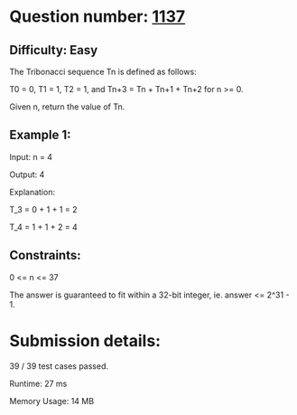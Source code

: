 # Question number: [1137](https://leetcode.com/problems/n-th-tribonacci-number/)

## Difficulty: Easy
The Tribonacci sequence Tn is defined as follows: 

T0 = 0, T1 = 1, T2 = 1, and Tn+3 = Tn + Tn+1 + Tn+2 for n >= 0.

Given n, return the value of Tn.

## Example 1:
Input: n = 4

Output: 4

Explanation:

T_3 = 0 + 1 + 1 = 2

T_4 = 1 + 1 + 2 = 4

## Constraints:
0 <= n <= 37

The answer is guaranteed to fit within a 32-bit integer, ie. answer <= 2^31 - 1.

# Submission details:

39 / 39 test cases passed.

Runtime: 27 ms

Memory Usage: 14 MB

